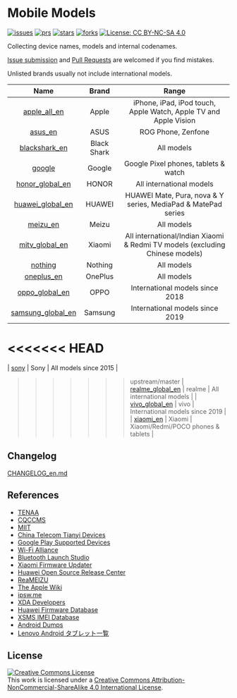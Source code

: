 # Mobile Models

[![issues](https://img.shields.io/github/issues/KHwang9883/MobileModels?color=green)](https://github.com/KHwang9883/MobileModels/issues)
[![prs](https://img.shields.io/badge/PRs-welcome-brightgreen.svg)](https://github.com/KHwang9883/MobileModels/pulls)
[![stars](https://img.shields.io/github/stars/KHwang9883/MobileModels.svg?color=yellow)](https://github.com/KHwang9883/MobileModels)
[![forks](https://img.shields.io/github/forks/KHwang9883/MobileModels.svg?color=orange)](https://github.com/KHwang9883/MobileModels)
[![License: CC BY-NC-SA 4.0](https://img.shields.io/badge/License-CC%20BY--NC--SA%204.0-lightgrey.svg)](https://creativecommons.org/licenses/by-nc-sa/4.0/)

Collecting device names, models and internal codenames.

[Issue submission](https://github.com/KHwang9883/MobileModels/issues) and [Pull Requests](https://github.com/KHwang9883/MobileModels/pulls) are welcomed if you find mistakes.

Unlisted brands usually not include international models.

| Name | Brand | Range |
| :-: | :-: | :-: |
| [apple_all_en](brands/apple_all_en.md) | Apple | iPhone, iPad, iPod touch, Apple Watch, Apple TV and Apple Vision |
| [asus_en](brands/asus_en.md) | ASUS | ROG Phone, Zenfone |
| [blackshark_en](brands/blackshark_en.md) | Black Shark | All models |
| [google](brands/google.md) | Google | Google Pixel phones, tablets & watch |
| [honor_global_en](brands/honor_global_en.md) | HONOR | All international models |
| [huawei_global_en](brands/huawei_global_en.md) | HUAWEI | HUAWEI Mate, Pura, nova & Y series, MediaPad & MatePad series |
| [meizu_en](brands/meizu_en.md) | Meizu | All models |
| [mitv_global_en](brands/mitv_global_en.md) | Xiaomi | All international/Indian Xiaomi & Redmi TV models (excluding Chinese models) |
| [nothing](brands/nothing.md) | Nothing | All models |
| [oneplus_en](brands/oneplus_en.md) | OnePlus | All models |
| [oppo_global_en](brands/oppo_global_en.md) | OPPO | International models since 2018 |
| [samsung_global_en](brands/samsung_global_en.md) | Samsung | International models since 2019 |
<<<<<<< HEAD
=======
| [sony](brands/sony.md) | Sony | All models since 2015 |
>>>>>>> upstream/master
| [realme_global_en](brands/realme_global_en.md) | realme | All international models |
| [vivo_global_en](brands/vivo_global_en.md) | vivo | International models since 2019 |
| [xiaomi_en](xiaomi_en.md) | Xiaomi | Xiaomi/Redmi/POCO phones & tablets |

## Changelog

[CHANGELOG_en.md](CHANGELOG_en.md)

## References

- [TENAA](http://zd.taf.org.cn)
- [CQCCMS](http://webdata.cqccms.com.cn/webdata/query/CCCCerti.do)
- [MIIT](https://ythzxfw.miit.gov.cn/resultQuery)
- [China Telecom Tianyi Devices](http://surfing.tydevice.com/)
- [Google Play Supported Devices](http://storage.googleapis.com/play_public/supported_devices.html)
- [Wi-Fi Alliance](https://www.wi-fi.org)
- [Bluetooth Launch Studio](https://launchstudio.bluetooth.com/Listings/Search)
- [Xiaomi Firmware Updater](https://xiaomifirmwareupdater.com/)
- [Huawei Open Source Release Center](https://consumer.huawei.com/en/opensource/)
- [ReaMEIZU](https://reameizu.com/)
- [The Apple Wiki](https://theapplewiki.com/)
- [ipsw.me](https://ipsw.me)
- [XDA Developers](https://www.xda-developers.com)
- [Huawei Firmware Database](https://pro-teammt.ru/en/online-firmware-database-ru/)
- [XSMS IMEI Database](http://xsms.com.ua/phone/imei/all/1)
- [Android Dumps](https://dumps.tadiphone.dev/dumps)
- [Lenovo Android タブレット一覧](https://idomizu.dev/archives/20150)

## License

<a rel="license" href="http://creativecommons.org/licenses/by-nc-sa/4.0/"><img alt="Creative Commons License" style="border-width:0" src="https://i.creativecommons.org/l/by-nc-sa/4.0/88x31.png" /></a><br />This work is licensed under a <a rel="license" href="http://creativecommons.org/licenses/by-nc-sa/4.0/">Creative Commons Attribution-NonCommercial-ShareAlike 4.0 International License</a>.
